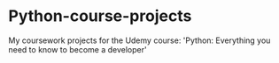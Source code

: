 # Python-course-projects
My coursework projects for the Udemy course: 'Python: Everything you need to know to become a developer'
